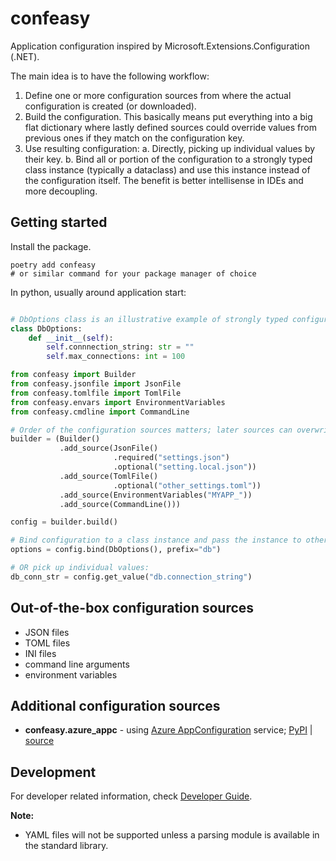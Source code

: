 # confeasy

Application configuration inspired by Microsoft.Extensions.Configuration (.NET).

The main idea is to have the following workflow:
1) Define one or more configuration sources from where the actual configuration is created (or downloaded).
2) Build the configuration. This basically means put everything into a big flat dictionary
   where lastly defined sources could override values from previous ones if they match on the configuration key.
3) Use resulting configuration:
   a. Directly, picking up individual values by their key.
   b. Bind all or portion of the configuration to a strongly typed class instance (typically a dataclass)
      and use this instance instead of the configuration itself. The benefit is better intellisense in IDEs
      and more decoupling.

## Getting started

Install the package.

```shell
poetry add confeasy
# or similar command for your package manager of choice
```

In python, usually around application start:
```python

# DbOptions class is an illustrative example of strongly typed configuration.
class DbOptions:
    def __init__(self):
        self.connnection_string: str = ""
        self.max_connections: int = 100

from confeasy import Builder
from confeasy.jsonfile import JsonFile
from confeasy.tomlfile import TomlFile
from confeasy.envars import EnvironmentVariables
from confeasy.cmdline import CommandLine

# Order of the configuration sources matters; later sources can overwrite values from earlier ones.
builder = (Builder()
           .add_source(JsonFile()
                       .required("settings.json")
                       .optional("setting.local.json"))
           .add_source(TomlFile()
                       .optional("other_settings.toml"))
           .add_source(EnvironmentVariables("MYAPP_"))
           .add_source(CommandLine()))

config = builder.build()

# Bind configuration to a class instance and pass the instance to other objects.
options = config.bind(DbOptions(), prefix="db")

# OR pick up individual values:
db_conn_str = config.get_value("db.connection_string")
```

## Out-of-the-box configuration sources

* JSON files
* TOML files
* INI files
* command line arguments
* environment variables

## Additional configuration sources

* **confeasy.azure_appc** - using [Azure AppConfiguration][azure] service; [PyPI][appc_pypi] | [source][appc_gh]

## Development

For developer related information, check [Developer Guide](developer.md).

**Note:**
* YAML files will not be supported unless a parsing module is available in the standard library.


[azure]: https://learn.microsoft.com/en-us/azure/azure-app-configuration/overview
[appc_gh]: https://github.com/jdvor/confeasy-azure-appc
[appc_pypi]: https://pypi.org/project/confeasy.azure_appc